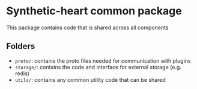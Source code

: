 # Synthetic-heart common package

This package contains code that is shared across all components

## Folders

- `proto/`: contains the proto files needed for communication with plugins
- `storage/`: contains the code and interface for external storage (e.g. redis)
- `utils/`: contains any common utility code that can be shared

